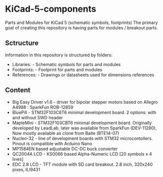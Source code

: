 # KiCad-5-components
Parts and Modules for KiCad 5 (schematic symbols, footprints)
The primary goal of creating this repository is having parts for modules / breakout parts.

## Sctructure
Information in this repository is structured by folders:
- Libraries:
		- Schematic symbols for parts and modules
- Footprints:
		- Footprint for parts and modules
- References:
		- Drawings or datasheets used for dimensions references

## Content
- Big Easy Driver v1.6
		- driver for bipolar stepper motors based on Allegro A4988 : SparkFun ROB-12859
- BluePill
		- STM32F103C8T6 minimal development board. 2 options: with and without SWD header
- MapleMini
		- STM32F103CBT6 minimal development board. Originally developed by LeadLab, later was available from SparkFun (DEV-11280), Now mostly available as clone from Baite (BTE14-07)
- Nucleo-32
		- line of development boards with STM32 microcontollers. Pinout is compatible with Arduino Nano
- MP1584EN based adjustable DC-DC buck converter
- QC2004A LCD
		- KS0066 based Alpha-Numeric LCD [20 symbols x 4 lines]
- EDC 2.8 LCD
		- TFT module with SD card breakout. 2.8 inch, 320x240 pixes, ILI9431
